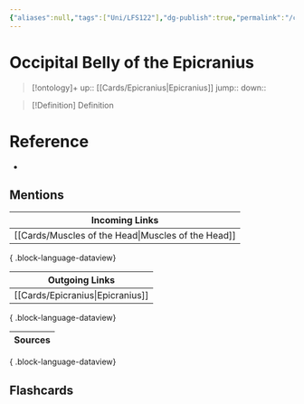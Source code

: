 ```yaml
---
{"aliases":null,"tags":["Uni/LFS122"],"dg-publish":true,"permalink":"/cards/occipital-belly-of-the-epicranius/","dgPassFrontmatter":true}
---
```


# Occipital Belly of the Epicranius

> [!ontology]+
> up:: [[Cards/Epicranius\|Epicranius]]
> jump:: 
> down:: 

> [!Definition] Definition
> 

# Reference
- 

## Mentions
| Incoming Links                                        |
| ----------------------------------------------------- |
| [[Cards/Muscles of the Head\|Muscles of the Head]] |

{ .block-language-dataview}

| Outgoing Links                      |
| ----------------------------------- |
| [[Cards/Epicranius\|Epicranius]] |

{ .block-language-dataview}

| Sources |
| ------- |

{ .block-language-dataview}

## Flashcards 
